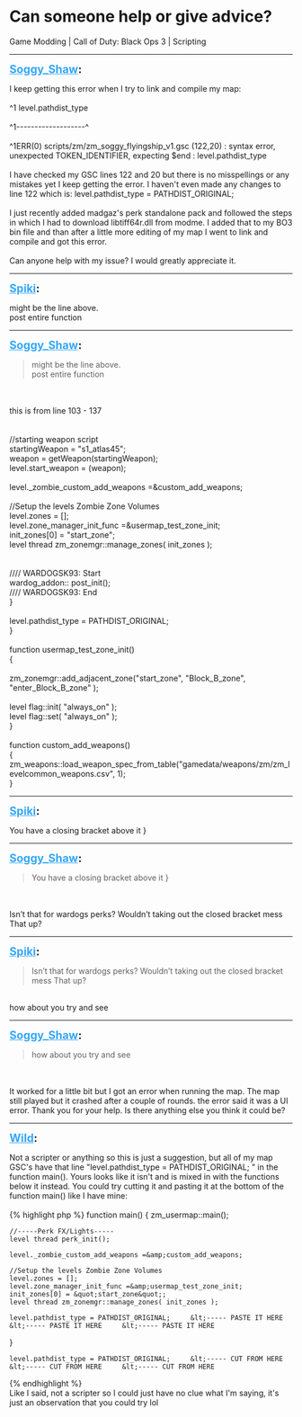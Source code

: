 # Can someone help or give advice?
Game Modding | Call of Duty: Black Ops 3 | Scripting

---
<strong style="font-size: 1.4em;"><span style="text-decoration: underline;text-decoration-color: #34a7f9;"><span style="color:#34a7f9;">Soggy_Shaw</span></span>:</strong>

<p>I keep getting this error when I try to link and compile my map:<br /><br />^1 level.pathdist_type<br /><br />^1-------------------^<br /><br />^1ERR(0) scripts/zm/zm_soggy_flyingship_v1.gsc (122,20)  : syntax error, unexpected TOKEN_IDENTIFIER, expecting $end :     level.pathdist_type<br /><br />I have checked my GSC lines 122 and 20 but there is no misspellings or any mistakes yet I keep getting the error. I haven&#39;t even made any changes to line 122 which is:    level.pathdist_type = PATHDIST_ORIGINAL;<br /><br />I just recently added madgaz&#39;s perk standalone pack and followed the steps in which I had to download libtiff64r.dll from modme. I added that to my BO3 bin file and than after a little more editing of my map I went to link and compile and got this error. <br /><br />Can anyone help with my issue? I would greatly appreciate it.</p>

---
<strong style="font-size: 1.4em;"><span style="text-decoration: underline;text-decoration-color: #34a7f9;"><span style="color:#34a7f9;">Spiki</span></span>:</strong>

<p>might be the line above.<br />post entire function</p>

---
<strong style="font-size: 1.4em;"><span style="text-decoration: underline;text-decoration-color: #34a7f9;"><span style="color:#34a7f9;">Soggy_Shaw</span></span>:</strong>

<p><blockquote>might be the line above.<br />post entire function<br /></blockquote><br /><br />this is from line 103 - 137<br /><br /><br />    //starting weapon script<br />    startingWeapon = &quot;s1_atlas45&quot;;<br />    weapon = getWeapon(startingWeapon);<br />    level.start_weapon = (weapon);<br />   <br />    level._zombie_custom_add_weapons =&amp;custom_add_weapons;<br />   <br />    //Setup the levels Zombie Zone Volumes<br />    level.zones = [];<br />    level.zone_manager_init_func =&amp;usermap_test_zone_init;<br />    init_zones[0] = &quot;start_zone&quot;;<br />    level thread zm_zonemgr::manage_zones( init_zones );<br /><br /><br />    //// WARDOGSK93: Start<br />    wardog_addon:: post_init();<br />    //// WARDOGSK93: End<br />}<br /><br />    level.pathdist_type = PATHDIST_ORIGINAL;<br />}<br /><br />function usermap_test_zone_init()<br />{<br /><br />zm_zonemgr::add_adjacent_zone(&quot;start_zone&quot;, &quot;Block_B_zone&quot;, &quot;enter_Block_B_zone&quot; );<br /><br />    level flag::init( &quot;always_on&quot; );<br />    level flag::set( &quot;always_on&quot; );<br />}   <br /><br />function custom_add_weapons()<br />{<br />    zm_weapons::load_weapon_spec_from_table(&quot;gamedata/weapons/zm/zm_levelcommon_weapons.csv&quot;, 1);<br />}</p>

---
<strong style="font-size: 1.4em;"><span style="text-decoration: underline;text-decoration-color: #34a7f9;"><span style="color:#34a7f9;">Spiki</span></span>:</strong>

<p>You have a closing bracket above it }</p>

---
<strong style="font-size: 1.4em;"><span style="text-decoration: underline;text-decoration-color: #34a7f9;"><span style="color:#34a7f9;">Soggy_Shaw</span></span>:</strong>

<p><blockquote>You have a closing bracket above it }<br /></blockquote><br /><br />Isn’t that for wardogs perks? Wouldn’t taking out the closed bracket mess That up?</p>

---
<strong style="font-size: 1.4em;"><span style="text-decoration: underline;text-decoration-color: #34a7f9;"><span style="color:#34a7f9;">Spiki</span></span>:</strong>

<p><blockquote>Isn’t that for wardogs perks? Wouldn’t taking out the closed bracket mess That up?<br /></blockquote><br />how about you try and see</p>

---
<strong style="font-size: 1.4em;"><span style="text-decoration: underline;text-decoration-color: #34a7f9;"><span style="color:#34a7f9;">Soggy_Shaw</span></span>:</strong>

<p><blockquote>how about you try and see<br /></blockquote><br /><br />It worked for a little bit but I got an error when running the map. The map still played but it crashed after a couple of rounds. the error said it was a UI error. Thank you for your help. Is there anything else you think it could be?</p>

---
<strong style="font-size: 1.4em;"><span style="text-decoration: underline;text-decoration-color: #34a7f9;"><span style="color:#34a7f9;">Wild</span></span>:</strong>

<p>Not a scripter or anything so this is just a suggestion, but all of my map GSC&#39;s have that line &quot;level.pathdist_type = PATHDIST_ORIGINAL; &quot; in the function main(). Yours looks like it isn&#39;t and is mixed in with the functions below it instead. You could try cutting it and pasting it at the bottom of the function main() like I have mine:<br /><br />{% highlight php %}
function main()
{
    zm_usermap::main();

    //-----Perk FX/Lights-----
    level thread perk_init();
    
    level._zombie_custom_add_weapons =&amp;custom_add_weapons;
    
    //Setup the levels Zombie Zone Volumes
    level.zones = [];
    level.zone_manager_init_func =&amp;usermap_test_zone_init;
    init_zones[0] = &quot;start_zone&quot;;
    level thread zm_zonemgr::manage_zones( init_zones );

    level.pathdist_type = PATHDIST_ORIGINAL;     &lt;----- PASTE IT HERE     &lt;----- PASTE IT HERE     &lt;----- PASTE IT HERE
}

    level.pathdist_type = PATHDIST_ORIGINAL;     &lt;----- CUT FROM HERE     &lt;----- CUT FROM HERE     &lt;----- CUT FROM HERE
{% endhighlight %}
<br />Like I said, not a scripter so I could just have no clue what I&#39;m saying, it&#39;s just an observation that you could try lol</p>
